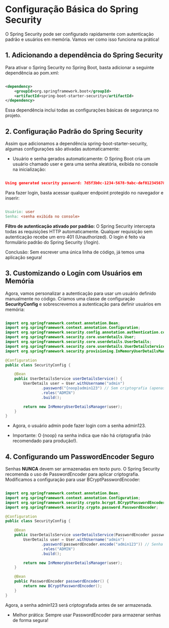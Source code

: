 # Configuração Básica do Spring Security

O Spring Security pode ser configurado rapidamente com autenticação padrão e usuários em memória. Vamos ver como isso funciona na prática!

## 1. Adicionando a dependência do Spring Security

Para ativar o Spring Security no Spring Boot, basta adicionar a seguinte dependência ao pom.xml:

``` xml

<dependency>
    <groupId>org.springframework.boot</groupId>
    <artifactId>spring-boot-starter-security</artifactId>
</dependency>

```

Essa dependência inclui todas as configurações básicas de segurança no projeto.

## 2. Configuração Padrão do Spring Security

Assim que adicionamos a dependência spring-boot-starter-security, algumas configurações são ativadas automaticamente:

- Usuário e senha gerados automaticamente: O Spring Boot cria um usuário chamado user e gera uma senha aleatória, exibida no console na inicialização:

``` JSON

Using generated security password: 7d5f3b0c-1234-5678-9abc-def012345678

```

Para fazer login, basta acessar qualquer endpoint protegido no navegador e inserir:

``` makefile

Usuário: user  
Senha: <senha exibida no console>

```

**Filtro de autenticação ativado por padrão:** O Spring Security intercepta todas as requisições HTTP automaticamente. Qualquer requisição sem autenticação recebe um erro 401 (Unauthorized). O login é feito via formulário padrão do Spring Security (/login).

Conclusão: Sem escrever uma única linha de código, já temos uma aplicação segura!

## 3. Customizando o Login com Usuários em Memória

Agora, vamos personalizar a autenticação para usar um usuário definido manualmente no código. Criamos uma classe de configuração **SecurityConfig** e sobrescrevemos a autenticação para definir usuários em memória:

``` Java

import org.springframework.context.annotation.Bean;
import org.springframework.context.annotation.Configuration;
import org.springframework.security.config.annotation.authentication.configuration.AuthenticationConfiguration;
import org.springframework.security.core.userdetails.User;
import org.springframework.security.core.userdetails.UserDetails;
import org.springframework.security.core.userdetails.UserDetailsService;
import org.springframework.security.provisioning.InMemoryUserDetailsManager;

@Configuration
public class SecurityConfig {

    @Bean
    public UserDetailsService userDetailsService() {
        UserDetails user = User.withUsername("admin")
                .password("{noop}admin123") // Sem criptografia (apenas para testes)
                .roles("ADMIN")
                .build();

        return new InMemoryUserDetailsManager(user);
    }
}

```

- Agora, o usuário admin pode fazer login com a senha admin123.

- Importante: O {noop} na senha indica que não há criptografia (não recomendado para produção!).

## 4. Configurando um PasswordEncoder Seguro

Senhas **NUNCA** devem ser armazenadas em texto puro. O Spring Security recomenda o uso de PasswordEncoder para aplicar criptografia. Modificamos a configuração para usar BCryptPasswordEncoder:

``` Java

import org.springframework.context.annotation.Bean;
import org.springframework.context.annotation.Configuration;
import org.springframework.security.crypto.bcrypt.BCryptPasswordEncoder;
import org.springframework.security.crypto.password.PasswordEncoder;

@Configuration
public class SecurityConfig {

    @Bean
    public UserDetailsService userDetailsService(PasswordEncoder passwordEncoder) {
        UserDetails user = User.withUsername("admin")
                .password(passwordEncoder.encode("admin123")) // Senha criptografada
                .roles("ADMIN")
                .build();

        return new InMemoryUserDetailsManager(user);
    }

    @Bean
    public PasswordEncoder passwordEncoder() {
        return new BCryptPasswordEncoder();
    }
}

```

Agora, a senha admin123 será criptografada antes de ser armazenada.

- Melhor prática: Sempre usar PasswordEncoder para armazenar senhas de forma segura!